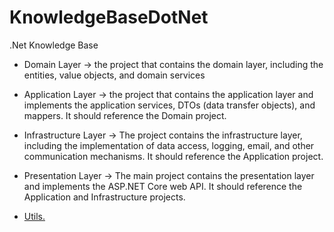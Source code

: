 ﻿# KnowledgeBaseDotNet
.Net Knowledge Base

- Domain Layer → the project that contains the domain layer, including the entities, value objects, and domain services

- Application Layer → the project that contains the application layer and implements the application services, DTOs (data transfer objects), and mappers. It should reference the Domain project.

- Infrastructure Layer → The project contains the infrastructure layer, including the implementation of data access, logging, email, and other communication mechanisms. It should reference the Application project.

- Presentation Layer → The main project contains the presentation layer and implements the ASP.NET Core web API. It should reference the Application and Infrastructure projects.

- [Utils.](https://github.com/Hereigo/KnowledgeBaseDotNet/tree/main/Utilities)